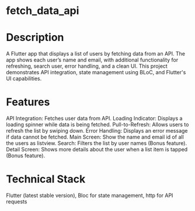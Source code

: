 # fetch_data_api

# Description
A Flutter app that displays a list of users by fetching data from an API. The app shows each user’s name and email, with additional functionality for refreshing, search user, error handling, and a clean UI. This project demonstrates API integration, state management using BLoC, and Flutter's UI capabilities.

# Features
API Integration: Fetches user data from API.
Loading Indicator: Displays a loading spinner while data is being fetched.
Pull-to-Refresh: Allows users to refresh the list by swiping down.
Error Handling: Displays an error message if data cannot be fetched.
Main Screen: Show the name and email id of all the users as listview.
Search: Filters the list by user names (Bonus feature).
Detail Screen: Shows more details about the user when a list item is tapped (Bonus feature).

# Technical Stack
Flutter (latest stable version),
Bloc for state management,
http for API requests
